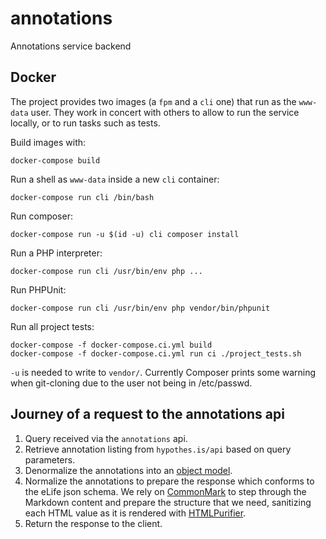 # annotations
Annotations service backend

## Docker

The project provides two images (a `fpm` and a `cli` one) that run as the `www-data` user. They work in concert with others to allow to run the service locally, or to run tasks such as tests.

Build images with:

```
docker-compose build
```

Run a shell as `www-data` inside a new `cli` container:

```
docker-compose run cli /bin/bash
```

Run composer:

```
docker-compose run -u $(id -u) cli composer install
```

Run a PHP interpreter:

```
docker-compose run cli /usr/bin/env php ...
```

Run PHPUnit:

```
docker-compose run cli /usr/bin/env php vendor/bin/phpunit
```

Run all project tests:

```
docker-compose -f docker-compose.ci.yml build
docker-compose -f docker-compose.ci.yml run ci ./project_tests.sh
```

`-u` is needed to write to `vendor/`. Currently Composer prints some warning when git-cloning due to the user not being in /etc/passwd.

## Journey of a request to the annotations api
1. Query received via the `annotations` api.
1. Retrieve annotation listing from `hypothes.is/api` based on query parameters.
1. Denormalize the annotations into an [object model](src/HypothesisClient/Model/Annotation.php).
1. Normalize the annotations to prepare the response which conforms to the eLife json schema. We rely on [CommonMark](http://commonmark.thephpleague.com/) to step through the Markdown content and prepare the structure that we need, sanitizing each HTML value as it is rendered with [HTMLPurifier](http://htmlpurifier.org/).
1. Return the response to the client.
